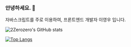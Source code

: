 ### 안녕하세요. 👋

자바스크립트를 주로 이용하여, 프론트엔드 개발자 이영우 입니다.
    
![2Zerozero's GitHub stats](https://github-readme-stats.vercel.app/api?username=2Zerozero&count_private=true&show_icons=true&theme=onedark)

[![Top Langs](https://github-readme-stats.vercel.app/api/top-langs/?username=2Zerozero&hide=php,html&theme=onedark&card_width=495)](https://github.com/anuraghazra/github-readme-stats)
